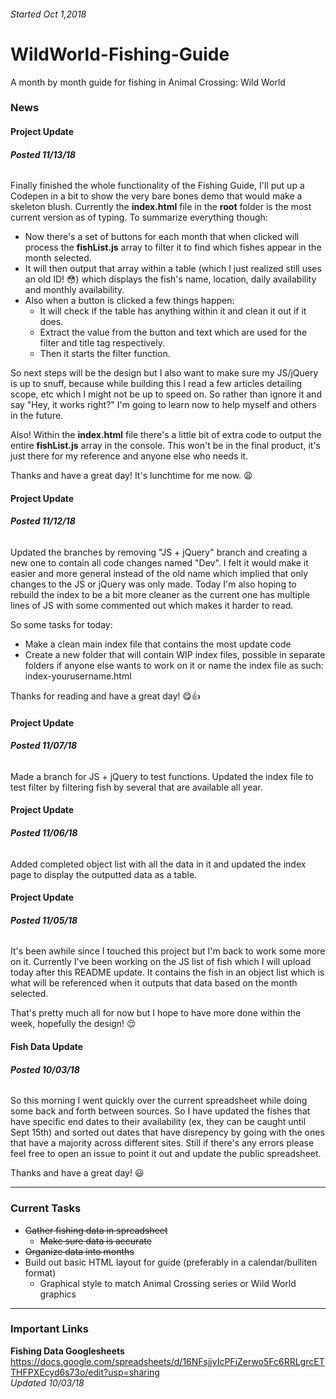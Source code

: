 ###### Started Oct 1,2018

# WildWorld-Fishing-Guide
A month by month guide for fishing in Animal Crossing: Wild World

### News

#### Project Update
###### **Posted 11/13/18**

Finally finished the whole functionality of the Fishing Guide, I'll put up a Codepen in a bit to show the very bare bones demo that would make a skeleton blush. Currently the **index.html** file in the **root** folder is the most current version as of typing. To summarize everything though:

* Now there's a set of buttons for each month that when clicked will process the **fishList.js** array to filter it to find which fishes appear in the month selected.
* It will then output that array within a table (which I just realized still uses an old ID! :flushed:) which displays the fish's name, location, daily availability and monthly availability.
* Also when a button is clicked a few things happen:
   * It will check if the table has anything within it and clean it out if it does.
   * Extract the value from the button and text which are used for the filter and title tag respectively.
   * Then it starts the filter function.
   
So next steps will be the design but I also want to make sure my JS/jQuery is up to snuff, because while building this I read a few articles detailing scope, etc which I might not be up to speed on. So rather than ignore it and say "Hey, it works right?" I'm going to learn now to help myself and others in the future.

Also! Within the **index.html** file there's a little bit of extra code to output the entire **fishList.js** array in the console. This won't be in the final product, it's just there for my reference and anyone else who needs it.

Thanks and have a great day! It's lunchtime for me now. :weary:

#### Project Update
###### **Posted 11/12/18**

Updated the branches by removing "JS + jQuery" branch and creating a new one to contain all code changes named "Dev". I felt it would make it easier and more general instead of the old name which implied that only changes to the JS or jQuery was only made. Today I'm also hoping to rebuild the index to be a bit more cleaner as the current one has multiple lines of JS with some commented out which makes it harder to read.

So some tasks for today:

* Make a clean main index file that contains the most update code
* Create a new folder that will contain WIP index files, possible in separate folders if anyone else wants to work on it or name the index file as such: index-yourusername.html

Thanks for reading and have a great day! :yum::+1:

#### Project Update
###### **Posted 11/07/18**

Made a branch for JS + jQuery to test functions. Updated the index file to test filter by filtering fish by several that are available all year.

#### Project Update
###### **Posted 11/06/18**

Added completed object list with all the data in it and updated the index page to display the outputted data as a table.

#### Project Update
###### **Posted 11/05/18**

It's been awhile since I touched this project but I'm back to work some more on it. Currently I've been working on the JS list of fish which I will upload today after this README update. It contains the fish in an object list which is what will be referenced when it outputs that data based on the month selected.

That's pretty much all for now but I hope to have more done within the week, hopefully the design! :relieved:

#### Fish Data Update
###### **Posted 10/03/18**

So this morning I went quickly over the current spreadsheet while doing some back and forth between sources. So I have updated the fishes that have specific end dates to their availability (ex, they can be caught until Sept 15th) and sorted out dates that have disrepency by going with the ones that have a majority across different sites. Still if there's any errors please feel free to open an issue to point it out and update the public spreadsheet.

Thanks and have a great day! :smiley:

---

### Current Tasks

* ~~Gather fishing data in spreadsheet~~
  * ~~Make sure data is accurate~~
* ~~Organize data into months~~
* Build out basic HTML layout for guide (preferably in a calendar/bulliten format)
  * Graphical style to match Animal Crossing series or Wild World graphics

---

### Important Links

**Fishing Data Googlesheets**
https://docs.google.com/spreadsheets/d/16NFsjjyIcPFiZerwo5Fc6RRLgrcETTHFPXEcyd6s73o/edit?usp=sharing  
*Updated 10/03/18*
